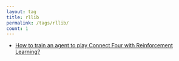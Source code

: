 ```yaml
---
layout: tag
title: rllib
permalink: /tags/rllib/
count: 1
---
```


- [How to train an agent to play Connect Four with Reinforcement Learning?](https://clementbm.github.io/project/2023/03/29/reinforcement-learning-connect-four-rllib.html)
